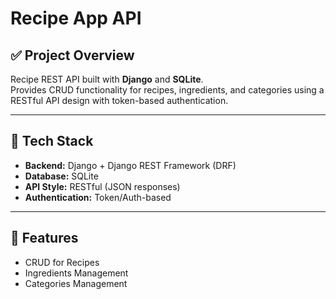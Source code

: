 # Recipe App API

## ✅ Project Overview
Recipe REST API built with **Django** and **SQLite**.  
Provides CRUD functionality for recipes, ingredients, and categories using a RESTful API design with token-based authentication.

---

## 🔧 Tech Stack
- **Backend:** Django + Django REST Framework (DRF)
- **Database:** SQLite
- **API Style:** RESTful (JSON responses)
- **Authentication:** Token/Auth-based

---

## 🚀 Features
- CRUD for Recipes  
- Ingredients Management  
- Categories Management
